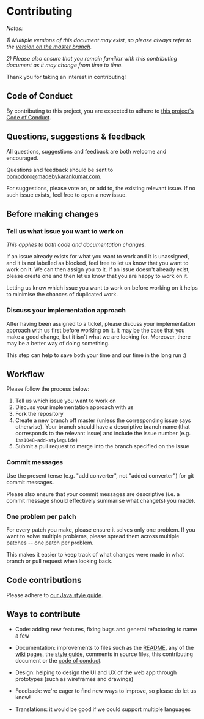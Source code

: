 # Contributing

*Notes:*

*1) Multiple versions of this document may exist, so please always refer to the [version on the master branch](https://github.com/knjk04/pomodoro/blob/master/CONTRIBUTING.md).*

*2) Please also ensure that you remain familiar with this contributing document as it may change from time to time.*

Thank you for taking an interest in contributing!

## Code of Conduct

By contributing to this project, you are expected to adhere to [this project's Code of Conduct](https://github.com/knjk04/pomodoro/blob/master/CODE_OF_CONDUCT.md). 

## Questions, suggestions & feedback

All questions, suggestions and feedback are both welcome and encouraged. 

Questions and feedback should be sent to pomodoro@madebykarankumar.com. 

For suggestions, please vote on, or add to, the existing relevant issue. If no such issue exists, feel free to open a new issue.

## Before making changes

### Tell us what issue you want to work on

*This applies to both code and documentation changes.*

If an issue already exists for what you want to work and it is unassigned, and it is not labelled as blocked, feel free to let us know that you want to work on it. We can then assign you to it. If an issue doesn't already exist, please create one and then let us know that you are happy to work on it.

Letting us know which issue you want to work on before working on it helps to minimise the chances of duplicated work.

### Discuss your implementation approach

After having been assigned to a ticket, please discuss your implementation approach with us first before working on it. It may be the case that you make a good change, but it isn't what we are looking for. Moreover, there may be a better way of doing something.

This step can help to save both your time and our time in the long run :)

## Workflow

Please follow the process below:

1. Tell us which issue you want to work on
2. Discuss your implementation approach with us
3. Fork the repository
4. Create a new branch off master (unless the corresponding issue says otherwise). Your branch should have a descriptive branch name (that corresponds to the relevant issue) and include the issue number (e.g. `iss1048-add-styleguide`)
5. Submit a pull request to merge into the branch specified on the issue

### Commit messages

Use the present tense (e.g. "add converter", not "added converter") for git commit messages.

Please also ensure that your commit messages are descriptive (i.e. a commit message should effectively summarise what change(s) you made).

### One problem per patch

For every patch you make, please ensure it solves only one problem. If you want to solve multiple problems, please spread them across multiple patches -- one patch per problem.

This makes it easier to keep track of what changes were made in what branch or pull request when looking back.

## Code contributions

Please adhere to [our Java style guide]().

## Ways to contribute

- Code: adding new features, fixing bugs and general refactoring to name a few

- Documentation: improvements to files such as the [README](https://github.com/knjk04/pomodoro/blob/master/README.md), any of the [wiki]() pages, the [style guide](), comments in source files, this contributing document or the [code of conduct](https://github.com/knjk04/pomodoro/blob/master/CODE_OF_CONDUCT.md).

- Design: helping to design the UI and UX of the web app through prototypes (such as wireframes and drawings)

- Feedback: we're eager to find new ways to improve, so please do let us know!

- Translations: it would be good if we could support multiple languages
